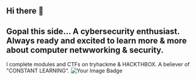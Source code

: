 ## Hi there 👋
## Gopal this side... A cybersecurity enthusiast. Always ready and excited to learn more & more about computer netwworking & security.
I complete modules and CTFs on tryhackme & HACKTHBOX.
A believer of "CONSTANT LEARNING".
<img src="https://tryhackme-badges.s3.amazonaws.com/rootuser2503.png" alt="Your Image Badge" />
<!--


